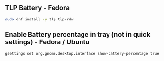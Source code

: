 ## TLP Battery - Fedora
```bash
sudo dnf install -y tlp tlp-rdw

```

## Enable Battery percentage in tray (not in quick settings) - Fedora / Ubuntu
```bash
gsettings set org.gnome.desktop.interface show-battery-percentage true

```